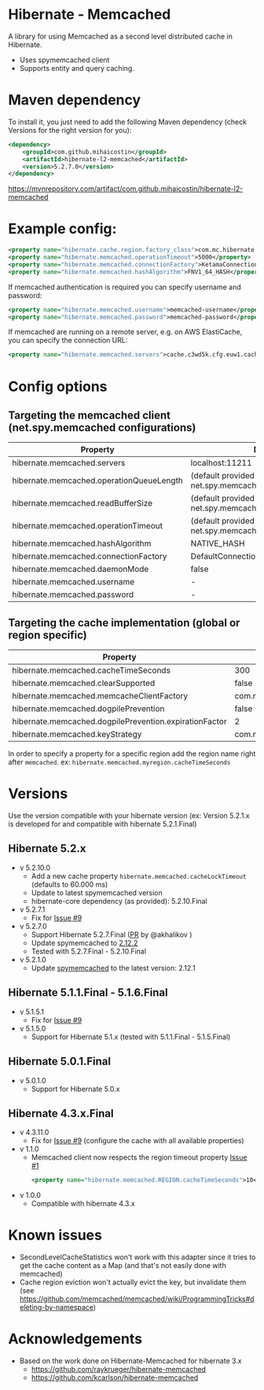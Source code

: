 # Hibernate - Memcached
A library for using Memcached as a second level distributed cache in Hibernate.
  * Uses spymemcached client
  * Supports entity and query caching.

# Maven dependency

To install it, you just need to add the following Maven dependency (check Versions for the right version for you):
```xml
<dependency>
    <groupId>com.github.mihaicostin</groupId>
    <artifactId>hibernate-l2-memcached</artifactId>
    <version>5.2.7.0</version>
</dependency>
```

https://mvnrepository.com/artifact/com.github.mihaicostin/hibernate-l2-memcached


# Example config:

```xml
<property name="hibernate.cache.region.factory_class">com.mc.hibernate.memcached.MemcachedRegionFactory</property>
<property name="hibernate.memcached.operationTimeout">5000</property>
<property name="hibernate.memcached.connectionFactory">KetamaConnectionFactory</property>
<property name="hibernate.memcached.hashAlgorithm">FNV1_64_HASH</property>
```

If memcached authentication is required you can specify username and password:

```xml
<property name="hibernate.memcached.username">memcached-username</property>
<property name="hibernate.memcached.password">memcached-password</property>
```

If memcached are running on a remote server, e.g. on AWS ElastiCache, you can specify the connection URL:

```xml
<property name="hibernate.memcached.servers">cache.c3wd5k.cfg.euw1.cache.amazonaws.com:11211</property>
```

# Config options 

## Targeting the memcached client (net.spy.memcached configurations)

| Property                                  | Default Value |
|-------------------------------------------|---------------|
| hibernate.memcached.servers| localhost:11211|
| hibernate.memcached.operationQueueLength | (default provided by net.spy.memcached.DefaultConnectionFactory) |
| hibernate.memcached.readBufferSize | (default provided by net.spy.memcached.DefaultConnectionFactory) |
| hibernate.memcached.operationTimeout | (default provided by net.spy.memcached.DefaultConnectionFactory) |
| hibernate.memcached.hashAlgorithm | NATIVE_HASH |
| hibernate.memcached.connectionFactory | DefaultConnectionFactory |
| hibernate.memcached.daemonMode | false |
| hibernate.memcached.username | - |
| hibernate.memcached.password | - |

## Targeting the cache implementation (global or region specific)

| Property                                  | Default Value |
|-------------------------------------------|---------------|
| hibernate.memcached.cacheTimeSeconds      |300            |
| hibernate.memcached.clearSupported        |false          |
| hibernate.memcached.memcacheClientFactory | com.mc.hibernate.memcached.spymemcached.SpyMemcacheClientFactory |
| hibernate.memcached.dogpilePrevention     | false |
| hibernate.memcached.dogpilePrevention.expirationFactor| 2 |
| hibernate.memcached.keyStrategy | com.mc.hibernate.memcached.keystrategy.Sha1KeyStrategy |

In order to specify a property for a specific region add the region name right after `memcached`. ex: `hibernate.memcached.myregion.cacheTimeSeconds`

# Versions
Use the version compatible with your hibernate version (ex: Version 5.2.1.x is developed for and compatible with hibernate 5.2.1.Final)

## Hibernate 5.2.x
*  v 5.2.10.0
    - Add a new cache property `hibernate.memcached.cacheLockTimeout` (defaults to 60.000 ms)
    - Update to latest spymemcached version
    - hibernate-core dependency (as provided): 5.2.10.Final
*  v 5.2.7.1
    - Fix for [Issue #9](https://github.com/mihaicostin/hibernate-l2-memcached/issues/9)      
*  v 5.2.7.0
    - Support Hibernate 5.2.7.Final ([PR](https://github.com/mihaicostin/hibernate-l2-memcached/pull/6) by @akhalikov )
    - Update spymemcached to [2.12.2](https://github.com/couchbase/spymemcached/releases/tag/2.12.2)
    - Tested with 5.2.7.Final - 5.2.10.Final
*  v 5.2.1.0
    - Update [spymemcached](https://github.com/couchbase/spymemcached) to the latest version: 2.12.1

## Hibernate 5.1.1.Final - 5.1.6.Final
* v 5.1.5.1
    - Fix for [Issue #9](https://github.com/mihaicostin/hibernate-l2-memcached/issues/9)
* v 5.1.5.0
    - Support for Hibernate 5.1.x (tested with 5.1.1.Final - 5.1.5.Final)

## Hibernate 5.0.1.Final
* v 5.0.1.0
    - Support for Hibernate 5.0.x

## Hibernate 4.3.x.Final
* v 4.3.11.0
    - Fix for [Issue #9](https://github.com/mihaicostin/hibernate-l2-memcached/issues/9) (configure the cache with all available properties)
* v 1.1.0
    - Memcached client now respects the region timeout property [Issue #1](https://github.com/mihaicostin/hibernate-l2-memcached/issues/1)
      ```xml
      <property name="hibernate.memcached.REGION.cacheTimeSeconds">10</property>
      ``` 
* v 1.0.0
    - Compatible with hibernate 4.3.x

# Known issues
- SecondLevelCacheStatistics won't work with this adapter since it tries to get the cache content as a Map (and that's not easily done with memcached)
- Cache region eviction won't actually evict the key, but invalidate them (see https://github.com/memcached/memcached/wiki/ProgrammingTricks#deleting-by-namespace)  
 
  
# Acknowledgements
* Based on the work done on Hibernate-Memcached for hibernate 3.x
    * https://github.com/raykrueger/hibernate-memcached
    * https://github.com/kcarlson/hibernate-memcached

